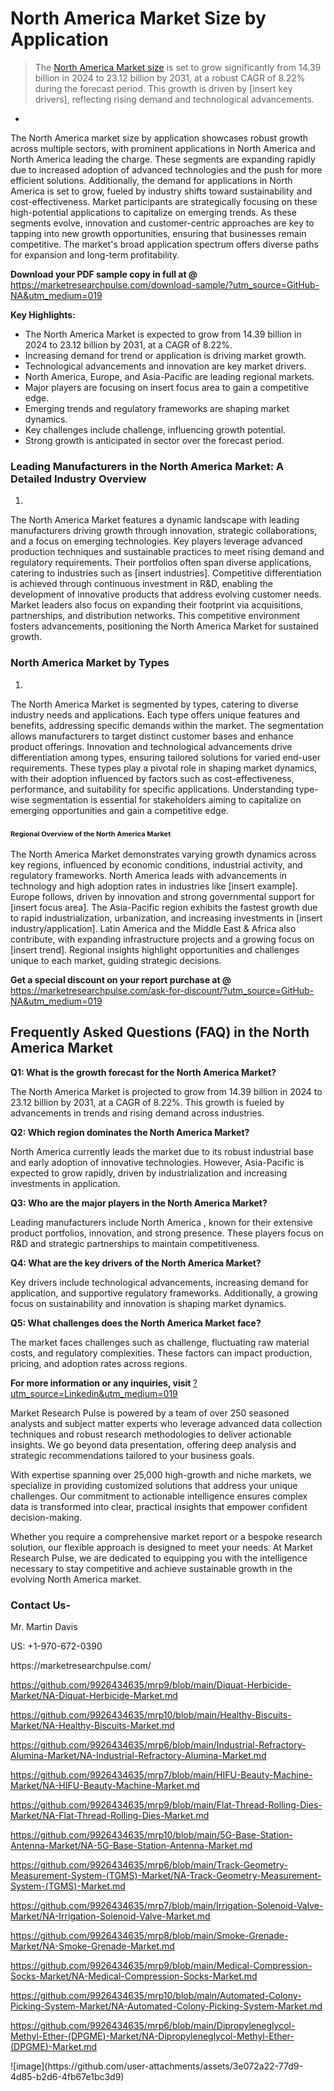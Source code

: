 <h1>North America  Market&nbsp;Size by Application</h1><blockquote><p>The <a href="https://marketresearchpulse.com/download-sample/?utm_source=GitHub-NA&amp;utm_medium=019">North America  Market size</a> is set to grow significantly from 14.39 billion in 2024 to 23.12 billion by 2031, at a robust CAGR of 8.22% during the forecast period. This growth is driven by [insert key drivers], reflecting rising demand and technological advancements.</p></blockquote><ul><li></li></ul><p>The North America  market size by application showcases robust growth across multiple sectors, with prominent applications in North America  and North America  leading the charge. These segments are expanding rapidly due to increased adoption of advanced technologies and the push for more efficient solutions. Additionally, the demand for applications in North America  is set to grow, fueled by industry shifts toward sustainability and cost-effectiveness. Market participants are strategically focusing on these high-potential applications to capitalize on emerging trends. As these segments evolve, innovation and customer-centric approaches are key to tapping into new growth opportunities, ensuring that businesses remain competitive. The market's broad application spectrum offers diverse paths for expansion and long-term profitability.</p><p><strong>Download your PDF sample copy in full at @ </strong><a href="https://marketresearchpulse.com/download-sample/?utm_source=GitHub-NA&amp;utm_medium=019">https://marketresearchpulse.com/download-sample/?utm_source=GitHub-NA&amp;utm_medium=019</a></p><p><strong>Key Highlights: </strong></p><ul><li>The North America  Market is expected to grow from 14.39 billion in 2024 to 23.12 billion by 2031, at a CAGR of 8.22%.</li><li>Increasing demand for trend or application is driving market growth.</li><li>Technological advancements and innovation are key market drivers.</li><li>North America, Europe, and Asia-Pacific are leading regional markets.</li><li>Major players are focusing on insert focus area to gain a competitive edge.</li><li>Emerging trends and regulatory frameworks are shaping market dynamics.</li><li>Key challenges include challenge, influencing growth potential.</li><li>Strong growth is anticipated in sector over the forecast period.</li></ul><h3>Leading Manufacturers in the North America  Market: A Detailed Industry Overview</h3><ol><li></li></ol><div class="flex max-w-full flex-col flex-grow"><div class="min-h-8 text-message flex w-full flex-col items-end gap-2 whitespace-normal break-words [.text-message+&amp;]:mt-5" dir="auto" data-message-author-role="assistant" data-message-id="fd8432e4-4910-450d-b182-61b7bfb0a01f" data-message-model-slug="gpt-4o"><div class="flex w-full flex-col gap-1 empty:hidden first:pt-[3px]"><div class="markdown prose w-full break-words dark:prose-invert light"><p>The North America  Market features a dynamic landscape with leading manufacturers driving growth through innovation, strategic collaborations, and a focus on emerging technologies. Key players leverage advanced production techniques and sustainable practices to meet rising demand and regulatory requirements. Their portfolios often span diverse applications, catering to industries such as [insert industries]. Competitive differentiation is achieved through continuous investment in R&amp;D, enabling the development of innovative products that address evolving customer needs. Market leaders also focus on expanding their footprint via acquisitions, partnerships, and distribution networks. This competitive environment fosters advancements, positioning the North America  Market for sustained growth.</p></div></div></div></div><h3>North America  Market by Types</h3><ol><li></li></ol><div class="flex max-w-full flex-col flex-grow"><div class="min-h-8 text-message flex w-full flex-col items-end gap-2 whitespace-normal break-words [.text-message+&amp;]:mt-5" dir="auto" data-message-author-role="assistant" data-message-id="084470be-0bb7-4664-bddf-5156b4f41249" data-message-model-slug="gpt-4o-mini"><div class="flex w-full flex-col gap-1 empty:hidden first:pt-[3px]"><div class="markdown prose w-full break-words dark:prose-invert light"><p>The North America  Market is segmented by types, catering to diverse industry needs and applications. Each type offers unique features and benefits, addressing specific demands within the market. The segmentation allows manufacturers to target distinct customer bases and enhance product offerings. Innovation and technological advancements drive differentiation among types, ensuring tailored solutions for varied end-user requirements. These types play a pivotal role in shaping market dynamics, with their adoption influenced by factors such as cost-effectiveness, performance, and suitability for specific applications. Understanding type-wise segmentation is essential for stakeholders aiming to capitalize on emerging opportunities and gain a competitive edge.</p></div></div></div></div><h3><span style="font-size: 11px;">Regional Overview of the North America  Market</span></h3><div class="flex max-w-full flex-col flex-grow"><div class="min-h-8 text-message flex w-full flex-col items-end gap-2 whitespace-normal break-words [.text-message+&amp;]:mt-5" dir="auto" data-message-author-role="assistant" data-message-id="e9038762-ce64-4e30-91c9-9bd413514231" data-message-model-slug="gpt-4o-mini"><div class="flex w-full flex-col gap-1 empty:hidden first:pt-[3px]"><div class="markdown prose w-full break-words dark:prose-invert light"><p>The North America  Market demonstrates varying growth dynamics across key regions, influenced by economic conditions, industrial activity, and regulatory frameworks. North America leads with advancements in technology and high adoption rates in industries like [insert example]. Europe follows, driven by innovation and strong governmental support for [insert focus area]. The Asia-Pacific region exhibits the fastest growth due to rapid industrialization, urbanization, and increasing investments in [insert industry/application]. Latin America and the Middle East &amp; Africa also contribute, with expanding infrastructure projects and a growing focus on [insert trend]. Regional insights highlight opportunities and challenges unique to each market, guiding strategic decisions.</p></div></div></div></div><p><strong>Get a special discount on your report purchase at @ </strong><a href="https://marketresearchpulse.com/ask-for-discount/?utm_source=GitHub-NA&amp;utm_medium=019">https://marketresearchpulse.com/ask-for-discount/?utm_source=GitHub-NA&amp;utm_medium=019</a></p><h2>Frequently Asked Questions (FAQ) in the North America  Market</h2><p><strong>Q1: What is the growth forecast for the North America  Market?</strong></p><p>The North America  Market is projected to grow from 14.39 billion in 2024 to 23.12 billion by 2031, at a CAGR of 8.22%. This growth is fueled by advancements in trends and rising demand across industries.</p><p><strong>Q2: Which region dominates the North America  Market?</strong></p><p>North America currently leads the market due to its robust industrial base and early adoption of innovative technologies. However, Asia-Pacific is expected to grow rapidly, driven by industrialization and increasing investments in application.</p><p><strong>Q3: Who are the major players in the North America  Market?</strong></p><p>Leading manufacturers include North America , known for their extensive product portfolios, innovation, and strong presence. These players focus on R&amp;D and strategic partnerships to maintain competitiveness.</p><p><strong>Q4: What are the key drivers of the North America  Market?</strong></p><p>Key drivers include technological advancements, increasing demand for application, and supportive regulatory frameworks. Additionally, a growing focus on sustainability and innovation is shaping market dynamics.</p><p><strong>Q5: What challenges does the North America  Market face?</strong></p><p>The market faces challenges such as challenge, fluctuating raw material costs, and regulatory complexities. These factors can impact production, pricing, and adoption rates across regions.</p><p><strong>For more information or any inquiries, visit&nbsp;</strong><a href="?utm_source=Linkedin&utm_medium=019">?utm_source=Linkedin&utm_medium=019</a></p><p>Market Research Pulse is powered by a team of over 250 seasoned analysts and subject matter experts who leverage advanced data collection techniques and robust research methodologies to deliver actionable insights. We go beyond data presentation, offering deep analysis and strategic recommendations tailored to your business goals.</p><p>With expertise spanning over 25,000 high-growth and niche markets, we specialize in providing customized solutions that address your unique challenges. Our commitment to actionable intelligence ensures complex data is transformed into clear, practical insights that empower confident decision-making.</p><p>Whether you require a comprehensive market report or a bespoke research solution, our flexible approach is designed to meet your needs. At Market Research Pulse, we are dedicated to equipping you with the intelligence necessary to stay competitive and achieve sustainable growth in the evolving North America  market.</p><h3><strong>Contact Us-</strong></h3><p>Mr. Martin Davis</p><p>US: +1-970-672-0390</p><p>https://marketresearchpulse.com/</p><p><a href="https://github.com/9926434635/mrp9/blob/main/Diquat-Herbicide-Market/NA-Diquat-Herbicide-Market.md">https://github.com/9926434635/mrp9/blob/main/Diquat-Herbicide-Market/NA-Diquat-Herbicide-Market.md</a></p><p><a href="https://github.com/9926434635/mrp10/blob/main/Healthy-Biscuits-Market/NA-Healthy-Biscuits-Market.md">https://github.com/9926434635/mrp10/blob/main/Healthy-Biscuits-Market/NA-Healthy-Biscuits-Market.md</a></p><p><a href="https://github.com/9926434635/mrp6/blob/main/Industrial-Refractory-Alumina-Market/NA-Industrial-Refractory-Alumina-Market.md">https://github.com/9926434635/mrp6/blob/main/Industrial-Refractory-Alumina-Market/NA-Industrial-Refractory-Alumina-Market.md</a></p><p><a href="https://github.com/9926434635/mrp7/blob/main/HIFU-Beauty-Machine-Market/NA-HIFU-Beauty-Machine-Market.md">https://github.com/9926434635/mrp7/blob/main/HIFU-Beauty-Machine-Market/NA-HIFU-Beauty-Machine-Market.md</a></p><p><a href="https://github.com/9926434635/mrp9/blob/main/Flat-Thread-Rolling-Dies-Market/NA-Flat-Thread-Rolling-Dies-Market.md">https://github.com/9926434635/mrp9/blob/main/Flat-Thread-Rolling-Dies-Market/NA-Flat-Thread-Rolling-Dies-Market.md</a></p><p><a href="https://github.com/9926434635/mrp10/blob/main/5G-Base-Station-Antenna-Market/NA-5G-Base-Station-Antenna-Market.md">https://github.com/9926434635/mrp10/blob/main/5G-Base-Station-Antenna-Market/NA-5G-Base-Station-Antenna-Market.md</a></p><p><a href="https://github.com/9926434635/mrp6/blob/main/Track-Geometry-Measurement-System-(TGMS)-Market/NA-Track-Geometry-Measurement-System-(TGMS)-Market.md">https://github.com/9926434635/mrp6/blob/main/Track-Geometry-Measurement-System-(TGMS)-Market/NA-Track-Geometry-Measurement-System-(TGMS)-Market.md</a></p><p><a href="https://github.com/9926434635/mrp7/blob/main/Irrigation-Solenoid-Valve-Market/NA-Irrigation-Solenoid-Valve-Market.md">https://github.com/9926434635/mrp7/blob/main/Irrigation-Solenoid-Valve-Market/NA-Irrigation-Solenoid-Valve-Market.md</a></p><p><a href="https://github.com/9926434635/mrp8/blob/main/Smoke-Grenade-Market/NA-Smoke-Grenade-Market.md">https://github.com/9926434635/mrp8/blob/main/Smoke-Grenade-Market/NA-Smoke-Grenade-Market.md</a></p><p><a href="https://github.com/9926434635/mrp9/blob/main/Medical-Compression-Socks-Market/NA-Medical-Compression-Socks-Market.md">https://github.com/9926434635/mrp9/blob/main/Medical-Compression-Socks-Market/NA-Medical-Compression-Socks-Market.md</a></p><p><a href="https://github.com/9926434635/mrp10/blob/main/Automated-Colony-Picking-System-Market/NA-Automated-Colony-Picking-System-Market.md">https://github.com/9926434635/mrp10/blob/main/Automated-Colony-Picking-System-Market/NA-Automated-Colony-Picking-System-Market.md</a></p><p><a href="https://github.com/9926434635/mrp6/blob/main/Dipropyleneglycol-Methyl-Ether-(DPGME)-Market/NA-Dipropyleneglycol-Methyl-Ether-(DPGME)-Market.md">https://github.com/9926434635/mrp6/blob/main/Dipropyleneglycol-Methyl-Ether-(DPGME)-Market/NA-Dipropyleneglycol-Methyl-Ether-(DPGME)-Market.md</a></p>
![image](https://github.com/user-attachments/assets/3e072a22-77d9-4d85-b2d6-4fb67e1bc3d9)
